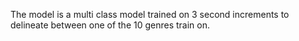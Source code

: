 The model is a multi class model trained on 3 second increments to delineate between one of the 10 genres train on.